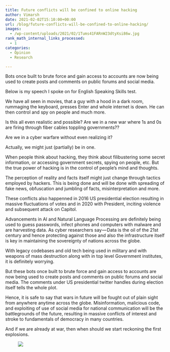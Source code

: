 ```yaml
---
title: Future conflicts will be confined to online hacking
author: Vimarsh
date: 2021-02-02T15:10:00+00:00
url: /blog/future-conflicts-will-be-confined-to-online-hacking/
images: 
  - /wp-content/uploads/2021/02/1Tums41FARnW23dtyXsi86w.jpg
rank_math_internal_links_processed:
  - 1
categories:
  - Opinion
  - Research

---
```

 

Bots once built to brute force and gain access to accounts are now being used to create posts and comments on public forums and social&nbsp;media.

Below is my speech I spoke on for English Speaking Skills&nbsp;test.

We have all seen in movies, that a guy with a hood in a dark room, rummaging the keyboard, presses Enter and whole internet is down. He can then control and spy on people and much&nbsp;more.

Is this all even realistic and possible? Are we in a new war where 1s and 0s are firing through fiber cables toppling governments??

Are we in a cyber warfare without even realizing it?

Actually, we might just (partially) be in&nbsp;one.

When people think about hacking, they think about filibustering some secret information, or accessing government secrets, spying on people, etc. But the true power of hacking is in the control of people’s mind and thoughts.

The perception of reality and facts itself might just change through tactics employed by hackers. This is being done and will be done with spreading of fake news, obfuscation and jumbling of facts, misinterpretation and&nbsp;more.

These conflicts also happenned in 2016 US presidential election resulting in massive fluctuations of votes and in 2020 with President, inciting violence and subsequent attack on&nbsp;Capitol.

Advancements in AI and Natural Language Processing are definitely being used to guess passwords, infect phones and computers with malware and are harvesting data. As cyber researchers say — Data is the oil of the 21st century and hence protecting against those and also the infrastructure itself is key in maintaining the sovereignty of nations across the&nbsp;globe.

With legacy codebases and old tech being used in military and with weapons of mass destruction along with in top level Government institutes, it is definitely worrying.

But these bots once built to brute force and gain access to accounts are now being used to create posts and comments on public forums and social media. The comments under US presidential twitter handles during election itself tells the whole&nbsp;plot.

Hence, it is safe to say that wars in future will be fought out of plain sight from anywhere anytime across the globe. Misinformation, malicious code, and exploiting of use of social media for national communication will be the battlegrounds of the future, resulting in massive conflicts of interest and stroke to fundamentals of democracy in many countries.

And if we are already at war, then when should we start reckoning the first explosions.<figure class="wp-block-image">

![][1] </figure>

 [1]: https://vimarsh.info/wp-content/uploads/2021/02/img_6022bbb90f0aa.gif